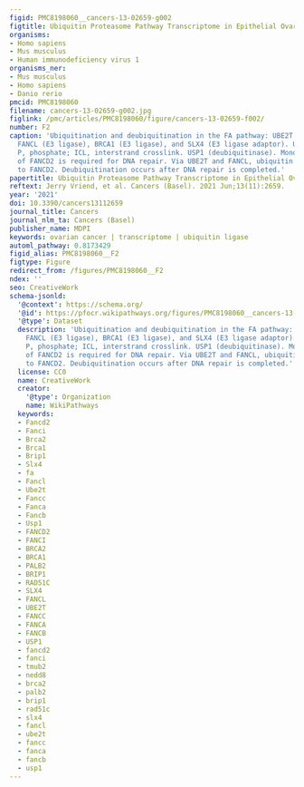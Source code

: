 ```yaml
---
figid: PMC8198060__cancers-13-02659-g002
figtitle: Ubiquitin Proteasome Pathway Transcriptome in Epithelial Ovarian Cancer
organisms:
- Homo sapiens
- Mus musculus
- Human immunodeficiency virus 1
organisms_ner:
- Mus musculus
- Homo sapiens
- Danio rerio
pmcid: PMC8198060
filename: cancers-13-02659-g002.jpg
figlink: /pmc/articles/PMC8198060/figure/cancers-13-02659-f002/
number: F2
caption: 'Ubiquitination and deubiquitination in the FA pathway: UBE2T (E2 conjugase),
  FANCL (E3 ligase), BRCA1 (E3 ligase), and SLX4 (E3 ligase adaptor). U, Ubiquitin;
  P, phosphate; ICL, interstrand crosslink. USP1 (deubiquitinase). Monoubiquitination
  of FANCD2 is required for DNA repair. Via UBE2T and FANCL, ubiquitin is transferred
  to FANCD2. Deubiquitination occurs after DNA repair is completed.'
papertitle: Ubiquitin Proteasome Pathway Transcriptome in Epithelial Ovarian Cancer.
reftext: Jerry Vriend, et al. Cancers (Basel). 2021 Jun;13(11):2659.
year: '2021'
doi: 10.3390/cancers13112659
journal_title: Cancers
journal_nlm_ta: Cancers (Basel)
publisher_name: MDPI
keywords: ovarian cancer | transcriptome | ubiquitin ligase
automl_pathway: 0.8173429
figid_alias: PMC8198060__F2
figtype: Figure
redirect_from: /figures/PMC8198060__F2
ndex: ''
seo: CreativeWork
schema-jsonld:
  '@context': https://schema.org/
  '@id': https://pfocr.wikipathways.org/figures/PMC8198060__cancers-13-02659-g002.html
  '@type': Dataset
  description: 'Ubiquitination and deubiquitination in the FA pathway: UBE2T (E2 conjugase),
    FANCL (E3 ligase), BRCA1 (E3 ligase), and SLX4 (E3 ligase adaptor). U, Ubiquitin;
    P, phosphate; ICL, interstrand crosslink. USP1 (deubiquitinase). Monoubiquitination
    of FANCD2 is required for DNA repair. Via UBE2T and FANCL, ubiquitin is transferred
    to FANCD2. Deubiquitination occurs after DNA repair is completed.'
  license: CC0
  name: CreativeWork
  creator:
    '@type': Organization
    name: WikiPathways
  keywords:
  - Fancd2
  - Fanci
  - Brca2
  - Brca1
  - Brip1
  - Slx4
  - fa
  - Fancl
  - Ube2t
  - Fancc
  - Fanca
  - Fancb
  - Usp1
  - FANCD2
  - FANCI
  - BRCA2
  - BRCA1
  - PALB2
  - BRIP1
  - RAD51C
  - SLX4
  - FANCL
  - UBE2T
  - FANCC
  - FANCA
  - FANCB
  - USP1
  - fancd2
  - fanci
  - tmub2
  - nedd8
  - brca2
  - palb2
  - brip1
  - rad51c
  - slx4
  - fancl
  - ube2t
  - fancc
  - fanca
  - fancb
  - usp1
---
```

